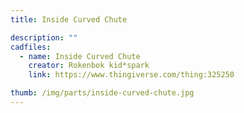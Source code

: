 ```yaml
---
title: Inside Curved Chute

description: ""
cadfiles:
  - name: Inside Curved Chute
    creator: Rokenbok kid*spark
    link: https://www.thingiverse.com/thing:325250

thumb: /img/parts/inside-curved-chute.jpg
---
```


